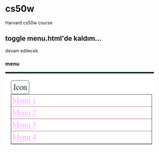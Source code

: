 # cs50w
Harvard cs50w course

## toggle menu.html'de kaldım...
devam edilecek.

### menu
<img src="./img/menu.png" witdth="250">